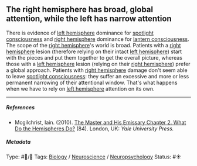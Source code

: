 ## The right hemisphere has broad, global attention, while the left has narrow attention

There is evidence of [left hemisphere](Left%20hemisphere.md) dominance for [spotlight consciousness](Spotlight%20consciousness.md) and [right hemisphere](Right%20hemisphere.md) dominance for [lantern consciousness](Lantern%20consciousness.md). The scope of the [right hemisphere](Right%20hemisphere.md)'s world is broad. Patients with a [right hemisphere](Right%20hemisphere.md) lesion (therefore relying on their intact [left hemisphere](Left%20hemisphere.md)) start with the pieces and put them together to get the overall picture, whereas those with a [left hemisphere](Left%20hemisphere.md) lesion (relying on their [right hemisphere](Right%20hemisphere.md)) prefer a global approach. Patients with [right hemisphere](Right%20hemisphere.md) damage don't seem able to leave [spotlight consciousness](Spotlight%20consciousness.md): they suffer an excessive and more or less permanent narrowing of their attentional window. That's what happens when we have to rely on [left hemisphere](Left%20hemisphere.md) attention on its own.

---

##### References

* Mcgilchrist, Iain. (2010). [The Master and His Emissary Chapter 2. What Do the Hemispheres Do?](The%20Master%20and%20His%20Emissary%20Chapter%202.%20What%20Do%20the%20Hemispheres%20Do%3F.md) (84). London, UK: *Yale University Press.*

##### Metadata

Type: #🔵/🔵 
Tags: [Biology]() / [Neuroscience](Neuroscience.md) / [Neuropsychology](Neuropsychology.md) 
Status: #☀️ 
